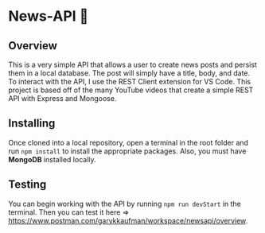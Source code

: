 # News-API :newspaper:

## Overview

This is a very simple API that allows a user to create news posts and persist them in a local database. The post will simply have a title, body, and date. To interact with the API, I use the REST Client extension for VS Code. This project is based off of the many YouTube videos that create a simple REST API with Express and Mongoose.

## Installing

Once cloned into a local repository, open a terminal in the root folder and run ```npm install``` to install the appropriate packages. Also, you must have **MongoDB** installed locally.

## Testing

You can begin working with the API by running ```npm run devStart``` in the terminal. Then you can test it here => https://www.postman.com/garykkaufman/workspace/newsapi/overview.

